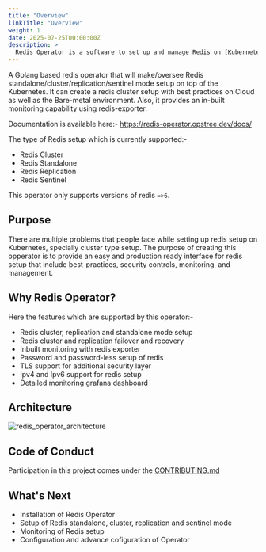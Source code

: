 ```yaml
---
title: "Overview"
linkTitle: "Overview"
weight: 1
date: 2025-07-25T00:00:00Z
description: >
  Redis Operator is a software to set up and manage Redis on [Kubernetes](https://kubernetes.io).
---
```


A Golang based redis operator that will make/oversee Redis standalone/cluster/replication/sentinel mode setup on top of the Kubernetes. It can create a redis cluster setup with best practices on Cloud as well as the Bare-metal environment. Also, it provides an in-built monitoring capability using redis-exporter.

Documentation is available here:- https://redis-operator.opstree.dev/docs/

The type of Redis setup which is currently supported:-

- Redis Cluster
- Redis Standalone
- Redis Replication
- Redis Sentinel

This operator only supports versions of redis `=>6`.

## Purpose

There are multiple problems that people face while setting up redis setup on Kubernetes, specially cluster type setup. The purpose of creating this opperator is to provide an easy and production ready interface for redis setup that include best-practices, security controls, monitoring, and management.

## Why Redis Operator?

Here the features which are supported by this operator:-

- Redis cluster, replication and standalone mode setup
- Redis cluster and replication failover and recovery
- Inbuilt monitoring with redis exporter
- Password and password-less setup of redis
- TLS support for additional security layer
- Ipv4 and Ipv6 support for redis setup
- Detailed monitoring grafana dashboard

## Architecture

![redis_operator_architecture](../../../images/redis-operator-architecture.png)

## Code of Conduct

Participation in this project comes under the [CONTRIBUTING.md](https://github.com/OT-CONTAINER-KIT/redis-operator/blob/main/CONTRIBUTING.md)

## What's Next

- Installation of Redis Operator
- Setup of Redis standalone, cluster, replication and sentinel mode
- Monitoring of Redis setup
- Configuration and advance cofiguration of Operator
